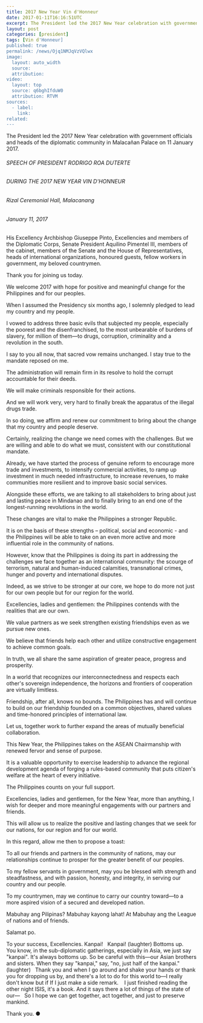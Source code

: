 ```yaml
---
title: 2017 New Year Vin d'Honneur
date: 2017-01-11T16:16:51UTC
excerpt: The President led the 2017 New Year celebration with government officials and heads of the diplomatic community in Malacañan Palace on 11 January 2017.
layout: post
categories: [president]
tags: [Vin d'Honneur]
published: true
permalink: /news/Ojq1NMJqVzVQlwx
image:
  layout: auto_width
  source: 
  attribution: 
video:
  layout: top
  source: q6bghIfduW0
  attribution: RTVM
sources:
  - label:
    link:
related:
---
```


The President led the 2017 New Year celebration with government officials and heads of the diplomatic community in Malacañan Palace on 11 January 2017.

###### SPEECH OF PRESIDENT RODRIGO ROA DUTERTE

###### DURING THE 2017 NEW YEAR VIN D'HONNEUR

###### Rizal Ceremonial Hall, Malacanang

###### January 11, 2017

His Excellency Archbishop Giuseppe Pinto, Excellencies and members of the Diplomatic Corps, Senate President Aquilino Pimentel III, members of the cabinet, members of the Senate and the House of Representatives, heads of international organizations, honoured guests, fellow workers in government, my beloved countrymen. 

Thank you for joining us today. 

We welcome 2017 with hope for positive and meaningful change for the Philippines and for our peoples.

When I assumed the Presidency six months ago, I solemnly pledged to lead my country and my people. 

I vowed to address three basic evils that subjected my people, especially the poorest and the disenfranchised, to the most unbearable of burdens of slavery, for million of them—to drugs, corruption, criminality and a revolution in the south.

I say to you all now, that sacred vow remains unchanged. I stay true to the mandate reposed on me. 

The administration will remain firm in its resolve to hold the corrupt accountable for their deeds. 

We will make criminals responsible for their actions. 

And we will work very, very hard to finally break the apparatus of the illegal drugs trade. 

In so doing, we affirm and renew our commitment to bring about the change that my country and people deserve. 

Certainly, realizing the change we need comes with the challenges. But we are willing and able to do what we must, consistent with our constitutional mandate. 

Already, we have started the process of genuine reform to encourage more trade and investments, to intensify commercial activities, to ramp up investment in much needed infrastructure, to increase revenues, to make communities more resilient and to improve basic social services.

Alongside these efforts, we are talking to all stakeholders to bring about just and lasting peace in Mindanao and to finally bring to an end one of the longest-running revolutions in the world. 

These changes are vital to make the Philippines a stronger Republic. 

It is on the basis of these strengths – political, social and economic - and the Philippines will be able to take on an even more active and more influential role in the community of nations. 

However, know that the Philippines is doing its part in addressing the challenges we face together as an international community: the scourge of terrorism, natural and human-induced calamities, transnational crimes, hunger and poverty and international disputes. 

Indeed, as we strive to be stronger at our core, we hope to do more not just for our own people but for our region for the world. 

Excellencies, ladies and gentlemen: the Philippines contends with the realities that are our own. 

We value partners as we seek strengthen existing friendships even as we pursue new ones. 

We believe that friends help each other and utilize constructive engagement to achieve common goals. 

In truth, we all share the same aspiration of greater peace, progress and prosperity.  

In a world that recognizes our interconnectedness and respects each other's sovereign independence, the horizons and frontiers of cooperation are virtually limitless.

Friendship, after all, knows no bounds. The Philippines has and will continue to build on our friendship founded on a common objectives, shared values and time-honored principles of international law. 

Let us, together work to further expand the areas of mutually beneficial collaboration. 

This New Year, the Philippines takes on the ASEAN Chairmanship with renewed fervor and sense of purpose. 

It is a valuable opportunity to exercise leadership to advance the regional development agenda of forging a rules-based community that puts citizen's welfare at the heart of every initiative.
	
The Philippines counts on your full support. 

Excellencies, ladies and gentlemen, for the New Year, more than anything, I wish for deeper and more meaningful engagements with our partners and friends. 

This will allow us to realize the positive and lasting changes that we seek for our nations, for our region and for our world. 

In this regard, allow me then to propose a toast:
	
To all our friends and partners in the community of nations, may our relationships continue to prosper for the greater benefit of our peoples.
	
To my fellow servants in government, may you be blessed with strength and steadfastness, and with passion, honesty, and integrity, in serving our country and our people.
	
To my countrymen, may we continue to carry our country toward—to  a more aspired vision of a secured and developed nation.
	
Mabuhay ang Pilipinas? Mabuhay kayong lahat! At Mabuhay ang the League of nations and of friends.

Salamat po.

To your success, Excellencies. Kanpai!
 
Kanpai! (laughter) Bottoms up.
 
You know, in the sub-diplomatic gatherings, especially in Asia, we just say "kanpai". It's always bottoms up. So be careful with this—our Asian brothers and sisters. When they say "kanpai," say, "no, just half of the kanpai."  (laughter)
 
Thank you and when I go around and shake your hands or thank you for dropping us by, and there's a lot to do for this world to—I really don't know but if If I just make a side remark.
  
I just finished reading the other night ISIS, it's a book. And it says there a lot of things of the state of our—
 
So I hope we can get together, act together, and just to preserve mankind. 

Thank you.
&#x25cf;
